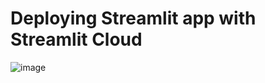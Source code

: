 # Deploying Streamlit app with Streamlit Cloud

![image](https://user-images.githubusercontent.com/71446337/162389796-450528b0-6de9-4771-9c9d-5756689b4568.png)
